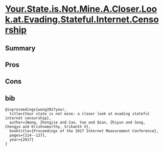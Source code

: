 # [Your.State.is.Not.Mine.A.Closer.Look.at.Evading.Stateful.Internet.Censorship](https://conferences.sigcomm.org/imc/2017/papers/imc17-final59.pdf)

## Summary

## Pros

## Cons

## bib
```
@inproceedings{wang2017your,
  title={Your state is not mine: a closer look at evading stateful internet censorship},
  author={Wang, Zhongjie and Cao, Yue and Qian, Zhiyun and Song, Chengyu and Krishnamurthy, Srikanth V},
  booktitle={Proceedings of the 2017 Internet Measurement Conference},
  pages={114--127},
  year={2017}
}
```